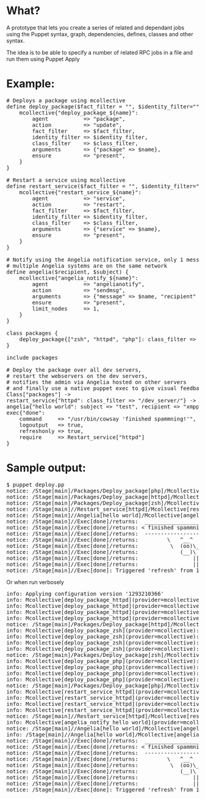 What?
=====

A prototype that lets you create a series of related and dependant jobs using the Puppet syntax, graph, dependencies, defines, classes and other syntax.

The idea is to be able to specify a number of related RPC jobs in a file and run them using Puppet Apply

Example:
========

<pre>
# Deploys a package using mcollective
define deploy_package($fact_filter = "", $identity_filter="", $fact_filter="", $class_filter="") {
    mcollective{"deploy_package_${name}":
        agent           => "package",
        action          => "update",
        fact_filter     => $fact_filter,
        identity_filter => $identity_filter,
        class_filter    => $class_filter,
        arguments       => {"package" => $name},
        ensure          => "present",
    }
}

# Restart a service using mcollective
define restart_service($fact_filter = "", $identity_filter="", $fact_filter="", $class_filter="") {
    mcollective{"restart_service_${name}":
        agent           => "service",
        action          => "restart",
        fact_filter     => $fact_filter,
        identity_filter => $identity_filter,
        class_filter    => $class_filter,
        arguments       => {"service" => $name},
        ensure          => "present",
    }
}

# Notify using the Angelia notification service, only 1 message get sent when
# multiple Angelia systems are on the same network
define angelia($recipient, $subject) {
    mcollective{"angelia_notify_${name}":
        agent           => "angelianotify",
        action          => "sendmsg",
        arguments       => {"message" => $name, "recipient" => $recipient, "subject" => $subject},
        ensure          => "present",
        limit_nodes     => 1,
    }
}

class packages {
    deploy_package{["zsh", "httpd", "php"]: class_filter => "/dev_server/"}
}

include packages

# Deploy the package over all dev servers,
# restart the webservers on the dev servers,
# notifies the admin via Angelia hosted on other servers
# and finally use a native puppet exec to give visual feedback
Class["packages"] ->
restart_service{"httpd": class_filter => "/dev_server/"} ->
angelia{"hello world": subject => "test", recipient => "xmpp://ripienaar@jabber.org"}  ~>
exec{"done":
    command     => "/usr/bin/cowsay 'finished spammning!'",
    logoutput   => true,
    refreshonly => true,
    require     => Restart_service["httpd"]
}
</pre>


Sample output:
==============

<pre>
$ puppet deploy.pp
notice: /Stage[main]/Packages/Deploy_package[php]/Mcollective[deploy_package_php]/ensure: created
notice: /Stage[main]/Packages/Deploy_package[httpd]/Mcollective[deploy_package_httpd]/ensure: created
notice: /Stage[main]/Packages/Deploy_package[zsh]/Mcollective[deploy_package_zsh]/ensure: created
notice: /Stage[main]//Restart_service[httpd]/Mcollective[restart_service_httpd]/ensure: created
notice: /Stage[main]//Angelia[hello world]/Mcollective[angelia_notify_hello world]/ensure: created
notice: /Stage[main]//Exec[done]/returns:  _____________________
notice: /Stage[main]//Exec[done]/returns: < finished spammning! >
notice: /Stage[main]//Exec[done]/returns:  ---------------------
notice: /Stage[main]//Exec[done]/returns:         \   ^__^
notice: /Stage[main]//Exec[done]/returns:          \  (oo)\_______
notice: /Stage[main]//Exec[done]/returns:             (__)\       )\/\
notice: /Stage[main]//Exec[done]/returns:                 ||----w |
notice: /Stage[main]//Exec[done]/returns:                 ||     ||
notice: /Stage[main]//Exec[done]: Triggered 'refresh' from 1 events
</pre>

Or when run verbosely

<pre>
info: Applying configuration version '1293210366'
info: Mcollective[deploy_package_httpd](provider=mcollective): Result from dev1.domain1.net: OK
info: Mcollective[deploy_package_httpd](provider=mcollective): Result from dev1.domain2.net: OK
info: Mcollective[deploy_package_httpd](provider=mcollective): Result from dev2.domain1.net: OK
info: Mcollective[deploy_package_httpd](provider=mcollective): Result from dev3.domain1.net: OK
notice: /Stage[main]/Packages/Deploy_package[httpd]/Mcollective[deploy_package_httpd]/ensure: created
info: Mcollective[deploy_package_zsh](provider=mcollective): Result from dev2.domain1.net: OK
info: Mcollective[deploy_package_zsh](provider=mcollective): Result from dev1.domain2.net: OK
info: Mcollective[deploy_package_zsh](provider=mcollective): Result from dev1.domain1.net: OK
info: Mcollective[deploy_package_zsh](provider=mcollective): Result from dev3.domain1.net: OK
notice: /Stage[main]/Packages/Deploy_package[zsh]/Mcollective[deploy_package_zsh]/ensure: created
info: Mcollective[deploy_package_php](provider=mcollective): Result from dev2.domain1.net: OK
info: Mcollective[deploy_package_php](provider=mcollective): Result from dev1.domain2.net: OK
info: Mcollective[deploy_package_php](provider=mcollective): Result from dev1.domain1.net: OK
info: Mcollective[deploy_package_php](provider=mcollective): Result from dev3.domain1.net: OK
notice: /Stage[main]/Packages/Deploy_package[php]/Mcollective[deploy_package_php]/ensure: created
info: Mcollective[restart_service_httpd](provider=mcollective): Result from dev2.domain1.net: OK
info: Mcollective[restart_service_httpd](provider=mcollective): Result from dev1.domain1.net: OK
info: Mcollective[restart_service_httpd](provider=mcollective): Result from dev3.domain1.net: OK
info: Mcollective[restart_service_httpd](provider=mcollective): Result from dev1.domain2.net: OK
notice: /Stage[main]//Restart_service[httpd]/Mcollective[restart_service_httpd]/ensure: created
info: Mcollective[angelia_notify_hello world](provider=mcollective): Result from monitor1.domain1.net: OK
notice: /Stage[main]//Angelia[hello world]/Mcollective[angelia_notify_hello world]/ensure: created
info: /Stage[main]//Angelia[hello world]/Mcollective[angelia_notify_hello world]: Scheduling refresh of Exec[done]
notice: /Stage[main]//Exec[done]/returns:  _____________________
notice: /Stage[main]//Exec[done]/returns: < finished spammning! >
notice: /Stage[main]//Exec[done]/returns:  ---------------------
notice: /Stage[main]//Exec[done]/returns:         \   ^__^
notice: /Stage[main]//Exec[done]/returns:          \  (oo)\_______
notice: /Stage[main]//Exec[done]/returns:             (__)\       )\/\
notice: /Stage[main]//Exec[done]/returns:                 ||----w |
notice: /Stage[main]//Exec[done]/returns:                 ||     ||
notice: /Stage[main]//Exec[done]: Triggered 'refresh' from 1 events
